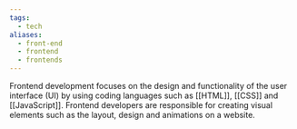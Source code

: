 ```yaml
---
tags:
  - tech
aliases:
  - front-end
  - frontend
  - frontends
---
```

Frontend development focuses on the design and functionality of the user interface (UI) by using coding languages such as [[HTML]], [[CSS]] and [[JavaScript]].
Frontend developers are responsible for creating visual elements such as the layout, design and animations on a website.
